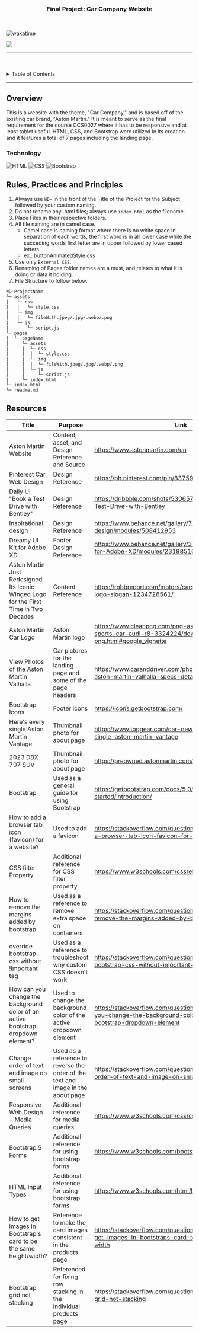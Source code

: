 <a name="readme-top">

<br/>

<br />
<div align="center">
  <a href="https://github.com/AVCabatit/"></a>
<!-- TODO: Change Title to the name of the title of your Project -->
  <h3 align="center">Final Project: Car Company Website</h3>
</div>

<br />

[![wakatime](https://wakatime.com/badge/user/0e36bac8-e76e-4d9d-99d5-ed2e45561bf5/project/b638a9c5-8898-44c6-9fcf-c853e6fa7c4e.svg)](https://wakatime.com/badge/user/0e36bac8-e76e-4d9d-99d5-ed2e45561bf5/project/b638a9c5-8898-44c6-9fcf-c853e6fa7c4e)

![](https://visit-counter.vercel.app/counter.png?page=AVCabatit/WD-Car-Company-Website)

---

<br />
<br />

<!-- TODO: If you want to add more layers for your readme -->
<details>
  <summary>Table of Contents</summary>
  <ol>
    <li>
      <a href="#overview">Overview</a>
      <ol>
        <li>
          <a href="#technology">Technology</a>
        </li>
      </ol>
    </li>
    <li>
      <a href="#rule,-practices-and-principles">Rules, Practices and Principles</a>
    </li>
    <li>
      <a href="#resources">Resources</a>
    </li>
  </ol>
</details>

---

## Overview
This is a website with the theme, "Car Company," and is based off of the existing car brand, "Aston Martin." It is meant to serve as the final requirement for the course CCS0027 where it has to be responsive and at least tablet useful. HTML, CSS, and Bootstrap were utilized in its creation and it features a total of 7 pages including the landing page.

### Technology
<!-- TODO: List of Technology Used -->
![HTML](https://img.shields.io/badge/HTML-E34F26?style=for-the-badge&logo=html5&logoColor=white)
![CSS](https://img.shields.io/badge/CSS-1572B6?style=for-the-badge&logo=css3&logoColor=white)
![Bootstrap](https://img.shields.io/badge/Bootstrap-7952B3?style=for-the-badge&logo=bootstrap&logoColor=white)

## Rules, Practices and Principles
1. Always use `WD-` in the front of the Title of the Project for the Subject followed by your custom naming.
2. Do not rename any .html files; always use `index.html` as the filename.
3. Place Files in their respective folders.
4. All file naming are in camel case.
   - Camel case is naming format where there is no white space in separation of each words, the first word is in all lower case while the succeding words first letter are in upper followed by lower cased letters.
   - ex.: buttonAnimatedStyle.css
5. Use only `External CSS`.
6. Renaming of Pages folder names are a must, and relates to what it is doing or data it holding.
7. File Structure to follow below.

```
WD-ProjectName
└─ assets
|   └─ css
|   |   └─ style.css
|   └─ img
|   |   └─ fileWith.jpeg/.jpg/.webp/.png
|   └─ js
|       └─ script.js
└─ pages
|  └─ pageName
|     └─ assets
|     |  └─ css
|     |  |  └─ style.css
|     |  └─ img
|     |  |  └─ fileWith.jpeg/.jpg/.webp/.png
|     |  └─ js
|     |     └─ script.js
|     └─ index.html
└─ index.html
└─ readme.md
```

## Resources

<!-- TODO: Add References -->
| Title | Purpose | Link |
|-|-|-|
| Aston Martin Website | Content, asset, and Design Reference and Source | https://www.astonmartin.com/en |
| Pinterest Car Web Design | Design Reference | https://ph.pinterest.com/pin/837599230718407422/ |
| Daily UI "Book a Test Drive with Bentley" | Design Reference | https://dribbble.com/shots/5306570-Daily-UI-Book-a-Test-Drive-with-Bentley |
| Inspirational design | Design Reference | https://www.behance.net/gallery/71906055/Inspirational-design/modules/508412953 |
| Dreamy UI Kit for Adobe XD | Footer Design Reference | https://www.behance.net/gallery/37143047/Dreamy-UI-Kit-for-Adobe-XD/modules/231885163 |
| Aston Martin Just Redesigned Its Iconic Winged Logo for the First Time in Two Decades | Content Reference | https://robbreport.com/motors/cars/aston-martin-new-logo-slogan-1234728561/ |
| Aston Martin Car Logo | Aston Martin logo | https://www.cleanpng.com/png-aston-martin-db11-sports-car-audi-r8-3324224/download-png.html#google_vignette |
| View Photos of the Aston Martin Valhalla | Car pictures for the landing page and some of the page headers| https://www.caranddriver.com/photos/g37014059/739-hp-aston-martin-valhalla-specs-details-gallery/?slide=2 |
| Bootstrap Icons | Footer icons | https://icons.getbootstrap.com/ |
| Here's every single Aston Martin Vantage | Thumbnail photo for about page | https://www.topgear.com/car-news/retro/heres-every-single-aston-martin-vantage |
| 2023 DBX 707 SUV | Thumbnail photo for about page | https://preowned.astonmartin.com/en_us/vdp/25218743- |
| Bootstrap | Used as a general guide for using Bootstrap | https://getbootstrap.com/docs/5.0/getting-started/introduction/ |
| How to add a browser tab icon (favicon) for a website? | Used to add a favicon | https://stackoverflow.com/questions/4888377/how-to-add-a-browser-tab-icon-favicon-for-a-website |
| CSS filter Property | Additional reference for CSS filter property | https://www.w3schools.com/cssref/css3_pr_filter.php |
 | How to remove the margins added by bootstrap | Used as a reference to remove extra space on containers | https://stackoverflow.com/questions/67309695/how-to-remove-the-margins-added-by-bootstrap |
| override bootstrap css without !important tag | Used as a reference to troubleshoot why custom CSS doesn't work | https://stackoverflow.com/questions/42990359/override-bootstrap-css-without-important-tag |
| How can you change the background color of an active bootstrap dropdown element? | Used to change the background color of the active dropdown element | https://stackoverflow.com/questions/66617087/how-can-you-change-the-background-color-of-an-active-bootstrap-dropdown-element |
| Change order of text and image on small screens | Used as a reference to reverse the order of the text and image in the about page | https://stackoverflow.com/questions/30322803/change-order-of-text-and-image-on-small-screens |
| Responsive Web Design - Media Queries | Additional reference for media queries | https://www.w3schools.com/css/css_rwd_mediaqueries.asp |
| Bootstrap 5 Forms | Additional reference for using bootstrap forms | https://www.w3schools.com/bootstrap5/bootstrap_forms.php |
| HTML Input Types | Additional reference for using bootstrap forms | https://www.w3schools.com/html/html_form_input_types.asp |
| How to get images in Bootstrap's card to be the same height/width? | Reference to make the card images consistent in the products page | https://stackoverflow.com/questions/37287153/how-to-get-images-in-bootstraps-card-to-be-the-same-height-width |
| Bootstrap grid not stacking | Referenced for fixing row stacking in the individual products page | https://stackoverflow.com/questions/44289709/bootstrap-grid-not-stacking |
